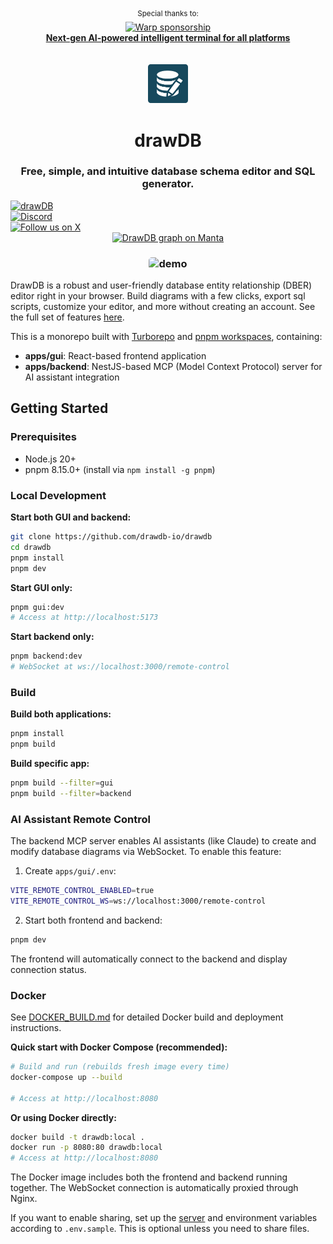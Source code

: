 <div align="center">
  <sup>Special thanks to:</sup>
  <br>
  <a href="https://www.warp.dev/drawdb/" target="_blank">
    <img alt="Warp sponsorship" width="280" src="https://github.com/user-attachments/assets/c7f141e7-9751-407d-bb0e-d6f2c487b34f">
    <br>
    <b>Next-gen AI-powered intelligent terminal for all platforms</b>
  </a>
</div>

<br/>
<br/>

<div align="center">
    <img width="64" alt="drawdb logo" src="./apps/gui/src/assets/icon-dark.png">
    <h1>drawDB</h1>
</div>

<h3 align="center">Free, simple, and intuitive database schema editor and SQL generator.</h3>

<div align="center" style="margin-bottom:12px;">
    <a href="https://drawdb.app/" style="display: flex; align-items: center;">
        <img src="https://img.shields.io/badge/Start%20building-grey" alt="drawDB"/>
    </a>
    <a href="https://discord.gg/BrjZgNrmR6" style="display: flex; align-items: center;">
        <img src="https://img.shields.io/discord/1196658537208758412.svg?label=Join%20the%20Discord&logo=discord" alt="Discord"/>
    </a>
    <a href="https://x.com/drawDB_" style="display: flex; align-items: center;">
        <img src="https://img.shields.io/badge/Follow%20us%20on%20X-blue?logo=X" alt="Follow us on X"/>
    </a>
    <a href="https://getmanta.ai/drawdb">
        <img src="https://getmanta.ai/api/badges?text=Manta%20Graph&link=drawdb" alt="DrawDB graph on Manta">
    </a> 
</div>

<h3 align="center"><img width="700" style="border-radius:5px;" alt="demo" src="drawdb.png"></h3>

DrawDB is a robust and user-friendly database entity relationship (DBER) editor right in your browser. Build diagrams with a few clicks, export sql scripts, customize your editor, and more without creating an account. See the full set of features [here](https://drawdb.app/).

This is a monorepo built with [Turborepo](https://turbo.build/repo) and [pnpm workspaces](https://pnpm.io/workspaces), containing:
- **apps/gui**: React-based frontend application
- **apps/backend**: NestJS-based MCP (Model Context Protocol) server for AI assistant integration

## Getting Started

### Prerequisites

- Node.js 20+
- pnpm 8.15.0+ (install via `npm install -g pnpm`)

### Local Development

**Start both GUI and backend:**
```bash
git clone https://github.com/drawdb-io/drawdb
cd drawdb
pnpm install
pnpm dev
```

**Start GUI only:**
```bash
pnpm gui:dev
# Access at http://localhost:5173
```

**Start backend only:**
```bash
pnpm backend:dev
# WebSocket at ws://localhost:3000/remote-control
```

### Build

**Build both applications:**
```bash
pnpm install
pnpm build
```

**Build specific app:**
```bash
pnpm build --filter=gui
pnpm build --filter=backend
```

### AI Assistant Remote Control

The backend MCP server enables AI assistants (like Claude) to create and modify database diagrams via WebSocket. To enable this feature:

1. Create `apps/gui/.env`:
```bash
VITE_REMOTE_CONTROL_ENABLED=true
VITE_REMOTE_CONTROL_WS=ws://localhost:3000/remote-control
```

2. Start both frontend and backend:
```bash
pnpm dev
```

The frontend will automatically connect to the backend and display connection status.

### Docker

See [DOCKER_BUILD.md](./docs/DOCKER_BUILD.md) for detailed Docker build and deployment instructions.

**Quick start with Docker Compose (recommended):**

```bash
# Build and run (rebuilds fresh image every time)
docker-compose up --build

# Access at http://localhost:8080
```

**Or using Docker directly:**

```bash
docker build -t drawdb:local .
docker run -p 8080:80 drawdb:local
# Access at http://localhost:8080
```

The Docker image includes both the frontend and backend running together. The WebSocket connection is automatically proxied through Nginx.

If you want to enable sharing, set up the [server](https://github.com/drawdb-io/drawdb-server) and environment variables according to `.env.sample`. This is optional unless you need to share files.
